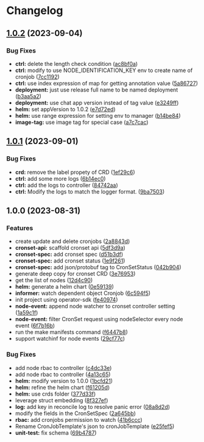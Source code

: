 # Changelog

## [1.0.2](https://github.com/grasse-oss/cron-set-controller/compare/cron-set-controller-v1.0.1...cron-set-controller-v1.0.2) (2023-09-04)


### Bug Fixes

* **ctrl:** delete the length check condition ([ac8bf0a](https://github.com/grasse-oss/cron-set-controller/commit/ac8bf0a3f7c88e990020162e370ef182c4f5a9f1))
* **ctrl:** modify to use NODE_IDENTIFICATION_KEY env to create name of cronjob ([7cc1192](https://github.com/grasse-oss/cron-set-controller/commit/7cc1192a16d594b85fca76ece84aaff2e2ffa3d0))
* **ctrl:** use index expression of map for getting annotation value ([5a86727](https://github.com/grasse-oss/cron-set-controller/commit/5a8672727697e7213ef55c8ab1961638ed1e7095))
* **deployment:** just use release full name to be named deployment ([b3aa5a2](https://github.com/grasse-oss/cron-set-controller/commit/b3aa5a2051a76a0c2da502f4267f4f3a1ce42759))
* **deployment:** use chat app version instead of tag value ([e3249ff](https://github.com/grasse-oss/cron-set-controller/commit/e3249ff0a46989cf37e2a2a321905ab0c576bad3))
* **helm:** set appVersion to 1.0.2 ([e7d72ed](https://github.com/grasse-oss/cron-set-controller/commit/e7d72edee7341aa6455a6751dd035e2782126607))
* **helm:** use range expression for setting env to manager ([b14be84](https://github.com/grasse-oss/cron-set-controller/commit/b14be8494cd4dc73b88c992803717f3c5578568f))
* **image-tag:** use image tag for special case ([a7c7cac](https://github.com/grasse-oss/cron-set-controller/commit/a7c7cac9523af4b8983b37a3b2b29605a675a43d))

## [1.0.1](https://github.com/grasse-oss/cron-set-controller/compare/cron-set-controller-v1.0.0...cron-set-controller-v1.0.1) (2023-09-01)


### Bug Fixes

* **crd:** remove the label propety of CRD ([1ef29c6](https://github.com/grasse-oss/cron-set-controller/commit/1ef29c629169fe12ad3deb288fcf0a724ba900c0))
* **ctrl:** add some more logs ([6b14ec0](https://github.com/grasse-oss/cron-set-controller/commit/6b14ec00bdcd5ab18e59cfd3b68cdcc827f4ddec))
* **ctrl:** add the logs to controller ([84742aa](https://github.com/grasse-oss/cron-set-controller/commit/84742aab2e0a69901627329ee15a791f016ce34d))
* **ctrl:** Modify the logs to match the logger format. ([9ba7503](https://github.com/grasse-oss/cron-set-controller/commit/9ba7503e907ad01ad7a321c0957e62517c3a01d4))

## 1.0.0 (2023-08-31)


### Features

* create update and delete cronjobs ([2a8843d](https://github.com/grasse-oss/cron-set-controller/commit/2a8843d71699aaaf1ec6bfcc07a9e23b82ce4620))
* **cronset-api:** scaffold cronset api ([5df3d9a](https://github.com/grasse-oss/cron-set-controller/commit/5df3d9a437eae702de97af146a135b80ee5150cc))
* **cronset-spec:** add cronset spec ([d51b3df](https://github.com/grasse-oss/cron-set-controller/commit/d51b3df521be7b64b393ae156eaaa420515a23c6))
* **cronset-spec:** add cronset status ([1e9f261](https://github.com/grasse-oss/cron-set-controller/commit/1e9f2613d1a0d5033d514bc4288d7e9d25fd6da6))
* **cronset-spec:** add json/protobuf tag to CronSetStatus ([042b904](https://github.com/grasse-oss/cron-set-controller/commit/042b9042778d7cc70fda8cc80a70ed975706dffd))
* generate deep copy for cronset CRD ([3e76953](https://github.com/grasse-oss/cron-set-controller/commit/3e7695368bd08649923589d03ade7a364e79ffec))
* get the list of nodes ([12d4c90](https://github.com/grasse-oss/cron-set-controller/commit/12d4c90c18b45c981434ec8c08f8f56a796d012b))
* **helm:** generate a helm chart ([0e59139](https://github.com/grasse-oss/cron-set-controller/commit/0e59139e820581033abd171433493f886827a1c5))
* **informer:** watch dependent object Cronjob ([6c594f5](https://github.com/grasse-oss/cron-set-controller/commit/6c594f5491e8853c031dad637855f8a70a3f69c5))
* init project using operator-sdk ([fe40974](https://github.com/grasse-oss/cron-set-controller/commit/fe40974ecea9e7eacfe6af4ba35c391bb81bcffe))
* **node-event:** append node watcher to cronset controller setting ([1a59c1f](https://github.com/grasse-oss/cron-set-controller/commit/1a59c1f52b1def48c5b47aa5be14ef94f388c2b1))
* **node-event:** filter CronSet request using nodeSelector every node event ([6f7b16b](https://github.com/grasse-oss/cron-set-controller/commit/6f7b16bf29883f70905f48ebbdfdc0e91f06d233))
* run the make manifests command ([f6447b8](https://github.com/grasse-oss/cron-set-controller/commit/f6447b89b1516d11a060c2b55714a960c4753e81))
* support watchinf for node events ([29cf77c](https://github.com/grasse-oss/cron-set-controller/commit/29cf77c1fa07302e9f59e47017ea2bbd3e33eb10))


### Bug Fixes

* add node rbac to controller ([c4dc33e](https://github.com/grasse-oss/cron-set-controller/commit/c4dc33eca2a0a488257aa71b8c2b38a237b917e0))
* add node rbac to controller ([4a13c65](https://github.com/grasse-oss/cron-set-controller/commit/4a13c6518c8550a8bf78ac30e7e9871e6a953e03))
* **helm:** modify version to 1.0.0 ([1bcfd21](https://github.com/grasse-oss/cron-set-controller/commit/1bcfd2129dcf8932a3fbe83df28d5c121fb9cecf))
* **helm:** refine the helm chart ([f61205d](https://github.com/grasse-oss/cron-set-controller/commit/f61205d429f2ccc86a152ffce04cc912a2803b34))
* **helm:** use crds folder ([377d33f](https://github.com/grasse-oss/cron-set-controller/commit/377d33fb3bc61ab46b0a616b61e58e6cb7546c3d))
* leverage struct embedding ([8f327ef](https://github.com/grasse-oss/cron-set-controller/commit/8f327ef769a6ea1b3ba0fc76f5fc27de2dd74b9f))
* **log:** add key in reconcile log to resolve panic error ([08a8d2d](https://github.com/grasse-oss/cron-set-controller/commit/08a8d2d65c9f0797e53ee1d6e721d0751d7d0df9))
* modify the fields in the CronSetSpec ([2a645bb](https://github.com/grasse-oss/cron-set-controller/commit/2a645bb30e575ac47b42efb3669257fc9a33fdfa))
* **rbac:** add cronjobs permission to watch ([41b6ccc](https://github.com/grasse-oss/cron-set-controller/commit/41b6cccb650f58a01c49b4d592a2025da20689bd))
* Rename CronJobTemplate's json to cronJobTemplate ([e25fef5](https://github.com/grasse-oss/cron-set-controller/commit/e25fef597c71942718e365b9bd3fe7bd4f33bb01))
* **unit-test:** fix schema ([69b4787](https://github.com/grasse-oss/cron-set-controller/commit/69b478740104c8518684a5f45e243c3378bc6d8a))
